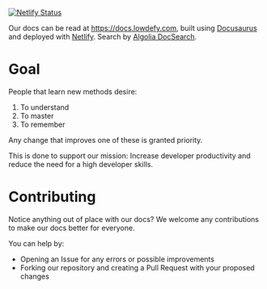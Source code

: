 [![Netlify Status](https://api.netlify.com/api/v1/badges/87d8b0a5-c2f2-4544-86e6-0fb3a5007c96/deploy-status)](https://app.netlify.com/sites/reverent-hypatia-92c8ec/deploys)

Our docs can be read at https://docs.lowdefy.com, built using [Docusaurus](https://docusaurus.io) and deployed with [Netlify](https://www.netlify.com). Search by [Algolia DocSearch](https://community.algolia.com/docsearch/).

# Goal

People that learn new methods desire:
1. To understand
2. To master
3. To remember

Any change that improves one of these is granted priority.

This is done to support our mission:
Increase developer productivity and reduce the need for a high developer skills.

# Contributing
Notice anything out of place with our docs? We welcome any contributions to make our docs better for everyone.

You can help by:
- Opening an Issue for any errors or possible improvements
- Forking our repository and creating a Pull Request with your proposed changes